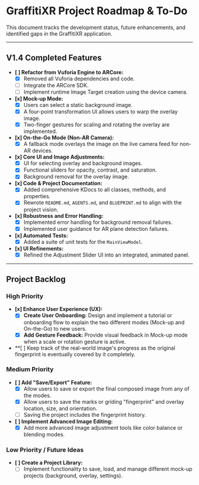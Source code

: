 # GraffitiXR Project Roadmap & To-Do

This document tracks the development status, future enhancements, and identified gaps in the GraffitiXR application.

---

## **V1.4 Completed Features**

-   **[ ] Refactor from Vuforia Engine to ARCore:**
    -   [x] Removed all Vuforia dependencies and code.
    -   [ ] Integrate the ARCore SDK.
    -   [ ] Implement runtime Image Target creation using the device camera.
-   **[x] Mock-up Mode:**
    -   [x] Users can select a static background image.
    -   [x] A four-point transformation UI allows users to warp the overlay image.
    -   [x] Two-finger gestures for scaling and rotating the overlay are implemented.
-   **[x] On-the-Go Mode (Non-AR Camera):**
    -   [x] A fallback mode overlays the image on the live camera feed for non-AR devices.
-   **[x] Core UI and Image Adjustments:**
    -   [x] UI for selecting overlay and background images.
    -   [x] Functional sliders for opacity, contrast, and saturation.
    -   [x] Background removal for the overlay image.
-   **[x] Code & Project Documentation:**
    -   [x] Added comprehensive KDocs to all classes, methods, and properties.
    -   [x] Rewrote `README.md`, `AGENTS.md`, and `BLUEPRINT.md` to align with the project vision.
-   **[x] Robustness and Error Handling:**
    -   [x] Implemented error handling for background removal failures.
    -   [x] Implemented user guidance for AR plane detection failures.
-   **[x] Automated Tests:**
    -   [x] Added a suite of unit tests for the `MainViewModel`.
-   **[x] UI Refinements:**
     -   [x] Refined the Adjustment Slider UI into an integrated, animated panel.

---

## **Project Backlog**

### **High Priority**

-   **[x] Enhance User Experience (UX):**
    -   [x] **Create User Onboarding:** Design and implement a tutorial or onboarding flow to explain the two different modes (Mock-up and On-the-Go) to new users.
    -   [x] **Add Gesture Feedback:** Provide visual feedback in Mock-up mode when a scale or rotation gesture is active.
-   **[ ] Keep track of the real-world image's progress as the original fingerprint is eventually covered by it completely.

### **Medium Priority**

-   **[ ] Add "Save/Export" Feature:**
    -   [x] Allow users to save or export the final composed image from any of the modes.
    -   [x] Allow users to save the marks or griding "fingerprint" and overlay location, size, and orientation.
    -   [ ] Saving the project includes the fingerprint history.
-   **[ ] Implement Advanced Image Editing:**
    -   [x] Add more advanced image adjustment tools like color balance or blending modes.

### **Low Priority / Future Ideas**
-   **[ ] Create a Project Library:**
    -   [ ] Implement functionality to save, load, and manage different mock-up projects (background, overlay, settings).
